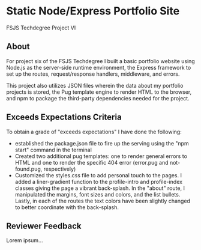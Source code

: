 # Static Node/Express Portfolio Site

FSJS Techdegree Project VI

## About

For project six of the FSJS Techdegree I built a basic portfolio website using Node.js as the server-side runtime environment, the Express framework to set up the routes, request/response handlers, middleware, and errors.

This project also utilizes JSON files wherein the data about my portfolio projects is stored, the Pug template engine to render HTML to the browser, and npm to package the third-party dependencies needed for the project.

## Exceeds Expectations Criteria

To obtain a grade of "exceeds expectations" I have done the following:

- established the package.json file to fire up the serving using the "npm start" command in the terminal
- Created two additional pug templates: one to render general errors to HTML and one to render the specific 404 error (error.pug and not-found.pug, respectively)
- Customized the styles.css file to add personal touch to the pages. I added a liner-gradient function to the profile-intro and profile-index classes giving the page a vibrant back-splash. In the "about" route, I manipulated the margins, font sizes and colors, and the list bullets. Lastly, in each of the routes the text colors have been slightly changed to better coordinate with the back-splash.

## Reviewer Feedback

Lorem ipsum...